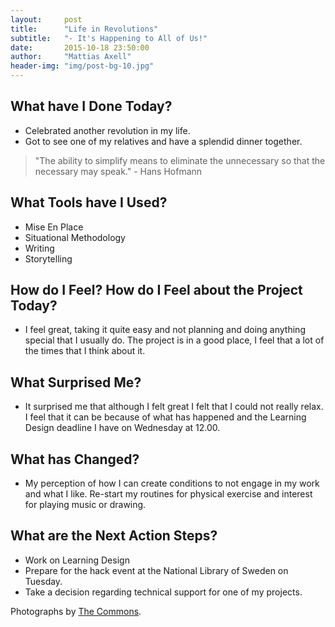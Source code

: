 ```yaml
---
layout:     post
title:      "Life in Revolutions"
subtitle:   "- It's Happening to All of Us!"
date:       2015-10-18 23:50:00
author:     "Mattias Axell"
header-img: "img/post-bg-10.jpg"
---
```


<h2 class="section-heading">What have I Done Today?</h2>

- Celebrated another revolution in my life.
- Got to see one of my relatives and have a splendid dinner together.

<blockquote>"The ability to simplify means to eliminate the unnecessary so that the necessary may speak." - Hans Hofmann</blockquote>

<h2 class="section-heading">What Tools have I Used?</h2>

- Mise En Place
- Situational Methodology
- Writing
- Storytelling

<h2 class="section-heading">How do I Feel? How do I Feel about the Project Today?</h2>

- I feel great, taking it quite easy and not planning and doing anything special that I usually do. The project is in a good place, I feel that a lot of the times that I think about it.

<h2 class="section-heading">What Surprised Me?</h2>

- It surprised me that although I felt great I felt that I could not really relax. I feel that it can be because of what has happened and the Learning Design deadline I have on Wednesday at 12.00.

<h2 class="section-heading">What has Changed?</h2>

- My perception of how I can create conditions to not engage in my work and what I like. Re-start my routines for physical exercise and interest for playing music or drawing. 

<h2 class="section-heading">What are the Next Action Steps?</h2>

- Work on Learning Design
- Prepare for the hack event at the National Library of Sweden on Tuesday.
- Take a decision regarding technical support for one of my projects.

Photographs by <a href="https://www.flickr.com/commons">The Commons</a>.
